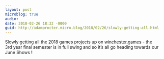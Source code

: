```yaml
---
layout: post
microblog: true
audio: 
date: 2018-02-26 18:32 -0000
guid: http://adamprocter.micro.blog/2018/02/26/slowly-getting-all.html
---
```

Slowly getting all the 2018 games projects up on [winchester.games](http://winchester.games/) - the 3rd year final semester is in full swing and so it’s all go heading towards our June Shows !
